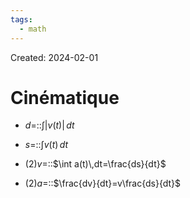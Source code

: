 ```yaml
---
tags:
  - math
---
```

Created: 2024-02-01

# Cinématique

- $d=$::$\int |v(t)|\,dt$
<!--SR:!2024-04-21,48,250-->
- $s=$::$\int v(t)\,dt$
<!--SR:!2024-06-22,84,250-->
- (2)$v=$::$\int a(t)\,dt=\frac{ds}{dt}$
<!--SR:!2024-04-09,41,250-->
- (2)$a=$::$\frac{dv}{dt}=v\frac{ds}{dt}$
<!--SR:!2024-05-05,52,230-->
